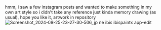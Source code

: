 hmm, i saw a few instagram posts and 
wanted to make something in my own art style
so i didn't take any reference just kinda
memory drawing (as usual), 
hope you like it, artwork in repository 
![Screenshot_2024-08-25-23-27-30-506_jp ne ibis ibispaintx app-edit](https://github.com/user-attachments/assets/80f90ba3-5bcf-4f30-bdcd-5e8db473109c)
